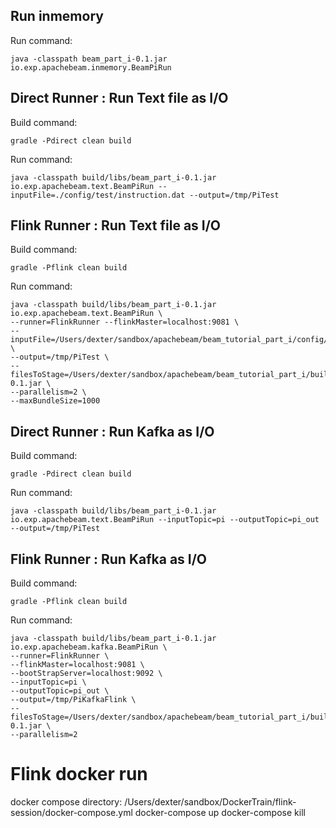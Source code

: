 ## Run inmemory
Run command:
```
java -classpath beam_part_i-0.1.jar io.exp.apachebeam.inmemory.BeamPiRun
```

## Direct Runner : Run Text file as I/O
Build command:
```
gradle -Pdirect clean build
```
Run command:
```
java -classpath build/libs/beam_part_i-0.1.jar io.exp.apachebeam.text.BeamPiRun --inputFile=./config/test/instruction.dat --output=/tmp/PiTest
```

## Flink Runner : Run Text file as I/O
Build command:
```
gradle -Pflink clean build
```
Run command:
```
java -classpath build/libs/beam_part_i-0.1.jar io.exp.apachebeam.text.BeamPiRun \
--runner=FlinkRunner --flinkMaster=localhost:9081 \
--inputFile=/Users/dexter/sandbox/apachebeam/beam_tutorial_part_i/config/test/instructionSingle.dat \
--output=/tmp/PiTest \
--filesToStage=/Users/dexter/sandbox/apachebeam/beam_tutorial_part_i/build/libs/beam_part_i-0.1.jar \
--parallelism=2 \
--maxBundleSize=1000
```

## Direct Runner : Run Kafka as I/O
Build command:
```
gradle -Pdirect clean build
```
Run command:
```
java -classpath build/libs/beam_part_i-0.1.jar io.exp.apachebeam.text.BeamPiRun --inputTopic=pi --outputTopic=pi_out --output=/tmp/PiTest
```

## Flink Runner : Run Kafka as I/O
Build command:
```
gradle -Pflink clean build
```
Run command:
```
java -classpath build/libs/beam_part_i-0.1.jar io.exp.apachebeam.kafka.BeamPiRun \
--runner=FlinkRunner \
--flinkMaster=localhost:9081 \
--bootStrapServer=localhost:9092 \
--inputTopic=pi \
--outputTopic=pi_out \
--output=/tmp/PiKafkaFlink \
--filesToStage=/Users/dexter/sandbox/apachebeam/beam_tutorial_part_i/build/libs/beam_part_i-0.1.jar \
--parallelism=2
```

# Flink docker run
docker compose directory:
/Users/dexter/sandbox/DockerTrain/flink-session/docker-compose.yml
docker-compose up
docker-compose kill

